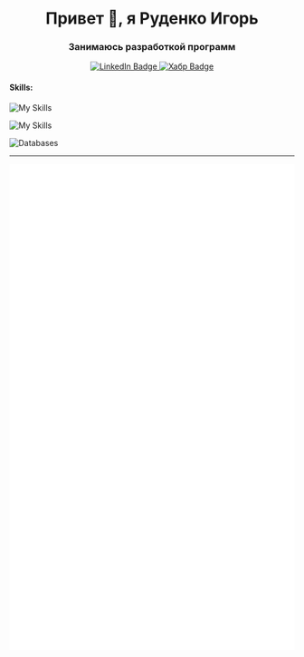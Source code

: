 <h1 align="center">Привет 👋, я Руденко Игорь</h1>
<h3 align="center">Занимаюсь разработкой программ</h3>

<div id="badges" align="center">
  <a href="https://www.linkedin.com/in/igor-rudenko-a59592222/" target="_blank">
    <img src="https://img.shields.io/badge/LinkedIn-blue?style=for-the-badge&logo=linkedin&logoColor=white" alt="LinkedIn Badge"/>
  </a>

  <a href="https://habr.com/ru/users/ig_rudenko/publications/articles/" target="_blank">
    <img src="https://img.shields.io/badge/Хабр-skyblue?style=for-the-badge&logo=habr&logoColor=white" alt="Хабр Badge"/>
  </a>
  
</div>


<h4 align="left">Skills:</h4>

![My Skills](https://skillicons.dev/icons?i=py,go,js,ts,bash,django,fastapi,flask,vue,vite,tailwind,webpack)


![My Skills](https://skillicons.dev/icons?i=linux,docker,ansible,nginx,rabbitmq,elasticsearch,jenkins)


![Databases](https://skillicons.dev/icons?i=postgres,mysql,redis,mongo)

<hr>

<!--
<a href="https://github.com/ryo-ma/github-profile-trophy"><img src="https://github-profile-trophy.vercel.app/?username=ig-rudenko&no-frame=true&no-bg=true&theme=onedark" alt="ig-rudenko" /></a>
-->

![Показатели](/github-metrics.svg)
